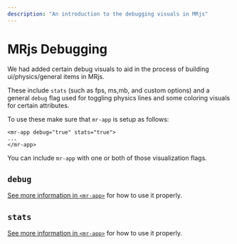 ```yaml
---
description: "An introduction to the debugging visuals in MRjs"
---
```

# MRjs Debugging

We had added certain debug visuals to aid in the process of building ui/physics/general items in MRjs.

These include `stats` (such as fps, ms,mb, and custom options) and a general `debug` flag used for toggling physics lines and some coloring visuals for certain attributes.

To use these make sure that `mr-app` is setup as follows:

```
<mr-app debug="true" stats="true">
...
</mr-app>
```

You can include `mr-app` with one or both of those visualization flags.

## `debug`

[See more information in `<mr-app>`](https://docs.mrjs.io/doc/mr-app/#debug) for how to use it properly.

## `stats`

[See more information in `<mr-app>`](https://docs.mrjs.io/doc/mr-app/#stats) for how to use it properly.
